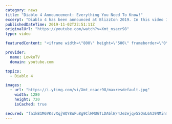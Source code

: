 ```yaml
---
category: news
title: "Diablo 4 Announcement: Everything You Need To Know!"
excerpt: "Diablo 4 has been announced at BlizzCon 2019. In this video I go over everything you need to know about this upcoming Blizzard Entertainment game."
publishedDateTime: 2019-11-02T22:51:11Z
originalUrl: "https://youtube.com/watch?v=Xmt_nsacr98"
type: video

featuredContent: "<iframe width=\"800\" height=\"500\" frameborder=\"0\" src=\"https://www.youtube.com/embed/Xmt_nsacr98\" allow=\"accelerometer; autoplay; encrypted-media; gyroscope; picture-in-picture\" allowfullscreen></iframe>"

provider:
  name: LowkoTV
  domain: youtube.com

topics:
  - Diablo 4

images:
  - url: "https://i.ytimg.com/vi/Xmt_nsacr98/maxresdefault.jpg"
    width: 1280
    height: 720
    isCached: true

secured: "fa1kB1M6VKsvXqjWQY8uFu8g9ClHMUGTLDA6lW/4Je2ejqv5SQnL6A39NMinmcRF+LWbgM0JnEGuFkDshW6C0+9F8iq2h7PLZAJWh/BFe4pr85z4pPR48zeuPeJT/K52V8ex+1hgtIAelZGRp8lAY2J9MpijuILw3PJZT5OLzkGh0U23LIYmrFVODJTasNEh6jb46WtnnmceEDc8q7DpovHT6cXgXdC76OK5bYADqu4p1h0AJJp0DB66qZBUXG9MKgQml6ZHQ4sKg3swwtlIpRWM0mIpuXDUJDyBsAOogzIBD7vysvHj2fP5l2Rll9PBqpzuULXe3ls8w8XgG8tHxo5SPCUTJ3/RK4Xj56p3z6yAEUNmNa8qiijZA2BadqA0mw2gVmhPCGmfJ9CxV5K1nJLznYOPGjXmAv92BWMZdlcwyzYHbLVAjLy+Fj+FMlwh;R9GhXOsSA97Fs9VuaYxLFw=="
---
```


